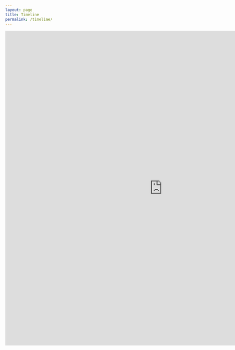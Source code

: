 ```yaml
---
layout: page
title: Timeline
permalink: /timeline/
---
```

<iframe src='https://cdn.knightlab.com/libs/timeline3/latest/embed/index.html?source=1N6eWbLBBWify2aoO5D2_J_bnEPpmQD-rB6KonY3Dk8A&font=Default&lang=en&initial_zoom=2&height=1000' width='1000' height='1000' webkitallowfullscreen mozallowfullscreen allowfullscreen frameborder='0'></iframe>
